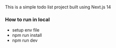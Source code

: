 This is a simple todo list project built using Next.js 14

### How to run in local

- setup env file
- npm run install
- npm run dev
